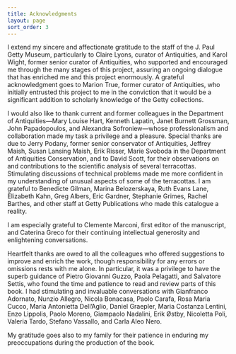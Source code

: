 ```yaml
---
title: Acknowledgments
layout: page
sort_order: 3
---
```


I extend my sincere and affectionate gratitude to the staff of the J.
Paul Getty Museum, particularly to Claire Lyons, curator of Antiquities,
and Karol Wight, former senior curator of Antiquities, who supported and
encouraged me through the many stages of this project, assuring an
ongoing dialogue that has enriched me and this project enormously. A
grateful acknowledgment goes to Marion True, former curator of
Antiquities, who initially entrusted this project to me in the
conviction that it would be a significant addition to scholarly
knowledge of the Getty collections.

I would also like to thank current and former colleagues in the
Department of Antiquities—Mary Louise Hart, Kenneth Lapatin, Janet
Burnett Grossman, John Papadopoulos, and Alexandra Sofroniew—whose professionalism and
collaboration made my task a privilege and a pleasure. Special thanks
are due to Jerry Podany, former senior conservator of Antiquities, Jeffrey Maish, Susan Lansing Maish, Erik Risser, Marie Svoboda in
the Department of Antiquities Conservation, and to David Scott, for their observations on and
contributions to the scientific analysis of several terracottas.
Stimulating discussions of technical problems made me more confident in
my understanding of unusual aspects of some of the terracottas. I am
grateful to Benedicte Gilman, Marina Belozerskaya, Ruth Evans Lane, Elizabeth Kahn, Greg
Albers, Eric Gardner, Stephanie Grimes, Rachel Barthes, and other staff at Getty
Publications who made this catalogue a reality.

I am especially grateful to Clemente Marconi, first editor of the
manuscript, and Caterina Greco for their continuing intellectual
generosity and enlightening conversations.

Heartfelt thanks are owed to all the colleagues who offered suggestions
to improve and enrich the work, though responsibility for any errors or
omissions rests with me alone. In particular, it was a privilege to have
the superb guidance of Pietro Giovanni Guzzo, Paola Pelagatti, and
Salvatore Settis, who found the time and patience to read and review
parts of this book. I had stimulating and invaluable conversations with
Gianfranco Adornato, Nunzio Allegro, Nicola Bonacasa, Paolo Carafa, Rosa
Maria Cucco, Maria Antonietta Dell’Aglio, Daniel Graepler, Maria
Costanza Lentini, Enzo Lippolis, Paolo Moreno, Giampaolo Nadalini, Erik
Østby, Nicoletta Poli, Valeria Tardo, Stefano Vassallo, and Carla Aleo
Nero.

My gratitude goes also to my family for their patience in enduring my
preoccupations during the production of the book.

